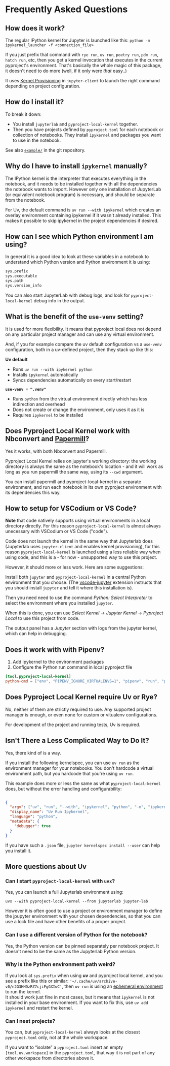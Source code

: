 # Frequently Asked Questions


## How does it work?

The regular IPython kernel for Jupyter is launched like this:
`python -m ipykernel_launcher -f <connection_file>`

If you just prefix that command with `rye run`, `uv run`, `poetry run`,
`pdm run`, `hatch run`, etc, then you get a kernel invocation that executes in
the current pyproject's environment. That's basically the whole magic of this
package, it doesn't need to do more (well, if it only were *that* easy..)

It uses [Kernel Provisioning][kp] in `jupyter-client` to launch the right
command depending on project configuration.

[kp]: https://jupyter-client.readthedocs.io/en/latest/provisioning.html

## How do I install it?

To break it down:

- You install `jupyterlab` and `pyproject-local-kernel` together.
- Then you have projects defined by `pyproject.toml` for each notebook
  or collection of notebooks. They install `ipykernel` and packages
  you want to use in the notebook.

See also [`example/`][ex] in the git repository.

[ex]: https://github.com/bluss/pyproject-local-kernel/tree/main/example


## Why do I have to install `ipykernel` manually?

The IPython kernel is the interpreter that executes everything in the notebook,
and it needs to be installed together with all the dependencies the notebook
wants to import. However only one installation of JupyterLab (or equivalent
notebook program) is necessary, and should be separate from the notebook.

For Uv, the default command is `uv run --with ipykernel` which creates an
overlay environment containing ipykernel if it wasn't already installed. This
makes it possible to skip ipykernel in the project dependencies if desired.


## How can I see which Python environment I am using?

In general it is a good idea to look at these variables in a notebook
to understand which Python version and Python environment it is using:

```python
sys.prefix
sys.executable
sys.path
sys.version_info
```

You can also start JupyterLab with debug logs, and look for
`pyproject-local-kernel` debug info in the output.


## What is the benefit of the `use-venv` setting?

It is used for more flexibility. It means that pyproject local does not
depend on any particular project manager and can use any virtual environment.

And, if you for example compare the uv default configuration vs a `use-venv`
configuration, both in a uv-defined project, then they stack up like this:

**Uv default**

* Runs `uv run --with ipykernel python`
* Installs `ipykernel` automatically
* Syncs dependencies automatically on every start/restart

**`use-venv = ".venv"`**

* Runs `python` from the virtual environment directly which has less
  indirection and overhead
* Does not create or change the environment, only uses it as it is
* Requires `ipykernel` to be installed


## Does Pyproject Local Kernel work with Nbconvert and [Papermill][1]?

Yes it works, with both Nbconvert and Papermill.

Pyproject Local Kernel relies on jupyter's working directory: the working
directory is always the same as the notebook's location - and it will work as
long as you run papermill the same way, using its `--cwd` argument.

You can install papermill and pyproject-local-kernel in a separate environment,
and run each notebook in its own pyproject environment with its dependencies
this way.

[1]: https://papermill.readthedocs.io/en/latest/


## How to setup for VSCodium or VS Code?

**Note** that code natively supports using virtual environments in a local
directory directly. For this reason `pyproject-local-kernel` is almost always
unecessary with VSCodium or VS Code ("code").

Code does not launch the kernel in the same way that Jupyterlab does
(Jupyterlab uses `jupyter-client` and enables kernel provisioning), for this reason
`pyproject-local-kernel` is launched using a less reliable way when
using code, and this is a - for now - unsupported way to use this project.

However, it should more or less work. Here are some suggestions:

Install both `jupyter` and `pyproject-local-kernel` in a central Python
environment that you choose. (The [vscode-jupyter][] extension instructs that
you should install `jupyter` and tell it where this installation is).

Then you need need to use the command *Python: Select Interpreter* to select
the environment where you installed `jupyter`.

When this is done, you can use *Select Kernel* → *Jupyter Kernel* → *Pyproject
Local* to use this project from code.

[vscode-jupyter]: https://github.com/microsoft/vscode-jupyter

The output panel has a *Jupyter* section with logs from the jupyter kernel,
which can help in debugging.


## Does it work with with Pipenv?

1. Add ipykernel to the environment packages
2. Configure the Python run command in local pyproject file

```toml
[tool.pyproject-local-kernel]
python-cmd = ["env", "PIPENV_IGNORE_VIRTUALENVS=1", "pipenv", "run", "python"]
```


## Does Pyproject Local Kernel require Uv or Rye?

No, neither of them are strictly required to use. Any supported project manager
is enough, or even none for custom or vitualenv configurations.

For development of the project and running tests, Uv is required.


## Isn't There a Less Complicated Way to Do It?

Yes, there kind of is a way.

If you install the following kernelspec, you can use `uv run` as
the environment manager for your notebooks. You don't hardcode a virtual environment path,
but you hardcode that you're using `uv run`.

This example does more or less the same as what `pyproject-local-kernel` does, but without
the error handling and configurability:

```json

{
  "argv": ["uv", "run", "--with", "ipykernel", "python", "-m", "ipykernel_launcher", "-f", "{connection_file}"],
  "display_name": "Uv Run Ipykernel",
  "language": "python",
  "metadata": {
    "debugger": true
  }
}
```

If you have such a `.json` file, `jupyter kernelspec install --user` can help you install it.

## More questions about Uv

### Can I start `pyproject-local-kernel` with `uvx`?

Yes, you can launch a full Jupyterlab environment using:

```console
uvx --with pyproject-local-kernel --from jupyterlab jupyter-lab
```

However it is often good to use a project or environment manager to define the
jpupyter environment with your chosen dependencies, so that you can use a lock
file and have other benefits of a proper project.

### Can I use a different version of Python for the notebook?

Yes, the Python version can be pinned separately per notebook project.
It doesn't need to be the same as the Jupyterlab Python version.

### Why is the Python environment path weird?

If you look at `sys.prefix` when using **uv** and pyproject local kernel,
and you see a prefix like this or similar:
`'~/.cache/uv/archive-v0/n2G3HHDzRZ7cjiFgGXIwC'`, then `uv run` is using an
[ephemeral environment][eph] to run the kernel.<br>
It should work just fine in most cases, but it means that `ipykernel` is not
installed in your base environment. If you want to fix this,
use `uv add ipykernel` and restart the kernel.

[eph]: https://docs.astral.sh/uv/reference/cli/

### Can I nest projects?

You can, but `pyproject-local-kernel` always looks at the closest
`pyproject.toml` only, not at the whole workspace.

If you want to “isolate” a `pyproject.toml` insert an empty
`[tool.uv.workspace]` in the `pyproject.toml`, that way it is not part of any
other workspace from directories above it.
